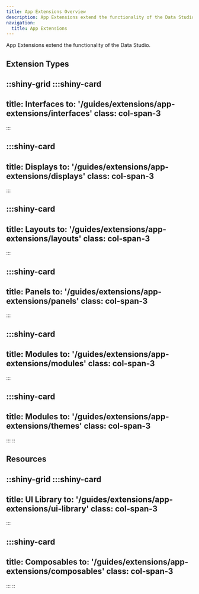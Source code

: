 ```yaml
---
title: App Extensions Overview
description: App Extensions extend the functionality of the Data Studio.
navigation:
  title: App Extensions
---
```


App Extensions extend the functionality of the Data Studio.

## Extension Types

::shiny-grid
  :::shiny-card
  ---
  title: Interfaces
  to: '/guides/extensions/app-extensions/interfaces'
  class: col-span-3
  ---
  :::
  
  :::shiny-card
  ---
  title: Displays
  to: '/guides/extensions/app-extensions/displays'
  class: col-span-3
  ---
  :::
 
  :::shiny-card
  ---
  title: Layouts
  to: '/guides/extensions/app-extensions/layouts'
  class: col-span-3
  ---
  :::
  
  :::shiny-card
  ---
  title: Panels
  to: '/guides/extensions/app-extensions/panels'
  class: col-span-3
  ---
  :::

  :::shiny-card
  ---
  title: Modules
  to: '/guides/extensions/app-extensions/modules'
  class: col-span-3
  ---
  :::
 
  :::shiny-card
  ---
  title: Modules
  to: '/guides/extensions/app-extensions/themes'
  class: col-span-3
  ---
  :::
::


## Resources

::shiny-grid
  :::shiny-card
  ---
  title: UI Library
  to: '/guides/extensions/app-extensions/ui-library'
  class: col-span-3
  ---
  :::

  :::shiny-card
  ---
  title: Composables
  to: '/guides/extensions/app-extensions/composables'
  class: col-span-3
  ---
  :::
::
